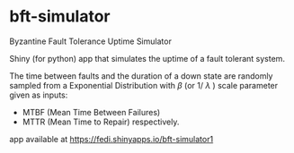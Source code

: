# bft-simulator
Byzantine Fault Tolerance Uptime Simulator

Shiny (for python) app that simulates the uptime of a fault tolerant system.  

The time between faults and the duration of a down state are randomly sampled from a Exponential Distribution with $\beta$ (or 1/ $\lambda$ ) scale parameter given as inputs: 
* MTBF (Mean Time Between Failures)
* MTTR (Mean Time to Repair) respectively.


app available at https://fedi.shinyapps.io/bft-simulator1
